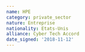 ```yaml
---
name: HPE
category: private_sector
nature: Entreprise
nationality: Etats-Unis
alliance: Cyber Tech Accord
date_signed: '2018-11-12'
---
```

    